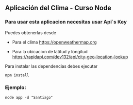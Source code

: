 ## Aplicación del Clima - Curso Node

### Para usar esta aplicacion necesitas usar Api´s Key

Puedes obtenerlas desde 
- Para el clima
https://openweathermap.org 

- Para la ubicacion de latitud y longitud
https://rapidapi.com/dev132/api/city-geo-location-lookup

Para instalar las dependencias debes ejecutar

```
npm install
```
### Ejemplo:
```
node app -d "Santiago"
```
